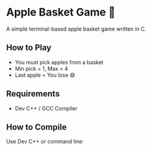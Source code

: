 # Apple Basket Game 🍎

A simple terminal-based apple basket game written in C.

## How to Play
- You must pick apples from a basket
- Min pick = 1, Max = 4
- Last apple = You lose 😄

## Requirements
- Dev C++ / GCC Compiler

## How to Compile
Use Dev C++ or command line:
